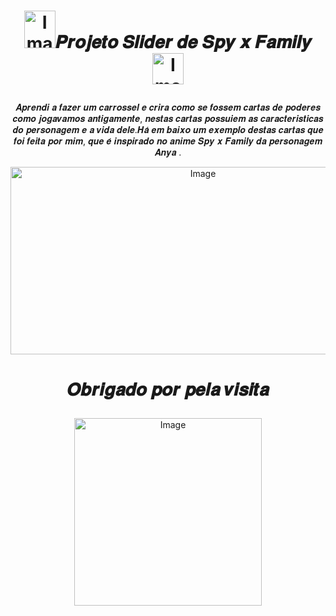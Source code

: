 # <p align='center'><img src="https://images-wixmp-ed30a86b8c4ca887773594c2.wixmp.com/f/ee032ea8-c7a4-40d7-9b43-8279f65a938d/df3yecq-5f7aa366-ab66-439d-b463-02b7e4d4cb51.png/v1/fill/w_1280,h_1744,strp/anya_by_rulacloi_df3yecq-fullview.png?token=eyJ0eXAiOiJKV1QiLCJhbGciOiJIUzI1NiJ9.eyJzdWIiOiJ1cm46YXBwOjdlMGQxODg5ODIyNjQzNzNhNWYwZDQxNWVhMGQyNmUwIiwiaXNzIjoidXJuOmFwcDo3ZTBkMTg4OTgyMjY0MzczYTVmMGQ0MTVlYTBkMjZlMCIsIm9iaiI6W1t7ImhlaWdodCI6Ijw9MTc0NCIsInBhdGgiOiJcL2ZcL2VlMDMyZWE4LWM3YTQtNDBkNy05YjQzLTgyNzlmNjVhOTM4ZFwvZGYzeWVjcS01ZjdhYTM2Ni1hYjY2LTQzOWQtYjQ2My0wMmI3ZTRkNGNiNTEucG5nIiwid2lkdGgiOiI8PTEyODAifV1dLCJhdWQiOlsidXJuOnNlcnZpY2U6aW1hZ2Uub3BlcmF0aW9ucyJdfQ.8hyMJOunXrSHHmxSZkyj4tvJBkvAC70HAHWUJbY1KGY" alt="Image" height="60" width="50" >𝑷𝒓𝒐𝒋𝒆𝒕𝒐 𝑺𝒍𝒊𝒅𝒆𝒓 𝒅𝒆 𝑺𝒑𝒚 𝒙 𝑭𝒂𝒎𝒊𝒍𝒚 <img src="https://images-wixmp-ed30a86b8c4ca887773594c2.wixmp.com/f/ac03a17e-589d-4ac1-952a-4185d1070994/df4z5mk-457df763-05f4-456f-be68-3bf6517e5b3d.png/v1/fill/w_1280,h_1494,strp/spy_x_family_render__dami__by_minhchauk1k_df4z5mk-fullview.png?token=eyJ0eXAiOiJKV1QiLCJhbGciOiJIUzI1NiJ9.eyJzdWIiOiJ1cm46YXBwOjdlMGQxODg5ODIyNjQzNzNhNWYwZDQxNWVhMGQyNmUwIiwiaXNzIjoidXJuOmFwcDo3ZTBkMTg4OTgyMjY0MzczYTVmMGQ0MTVlYTBkMjZlMCIsIm9iaiI6W1t7ImhlaWdodCI6Ijw9MTQ5NCIsInBhdGgiOiJcL2ZcL2FjMDNhMTdlLTU4OWQtNGFjMS05NTJhLTQxODVkMTA3MDk5NFwvZGY0ejVtay00NTdkZjc2My0wNWY0LTQ1NmYtYmU2OC0zYmY2NTE3ZTViM2QucG5nIiwid2lkdGgiOiI8PTEyODAifV1dLCJhdWQiOlsidXJuOnNlcnZpY2U6aW1hZ2Uub3BlcmF0aW9ucyJdfQ.xBEO4kUCldz5mB43uvn-gG0FmMivFNL1kQk4hPHIdAI" alt="Image" height="50" width="50" >
<p align='center'>
𝑨𝒑𝒓𝒆𝒏𝒅𝒊 𝒂 𝒇𝒂𝒛𝒆𝒓 𝒖𝒎 𝒄𝒂𝒓𝒓𝒐𝒔𝒔𝒆𝒍 𝒆 𝒄𝒓𝒊𝒓𝒂 𝒄𝒐𝒎𝒐 𝒔𝒆 𝒇𝒐𝒔𝒔𝒆𝒎 𝒄𝒂𝒓𝒕𝒂𝒔 𝒅𝒆 𝒑𝒐𝒅𝒆𝒓𝒆𝒔 𝒄𝒐𝒎𝒐 𝒋𝒐𝒈𝒂𝒗𝒂𝒎𝒐𝒔 𝒂𝒏𝒕𝒊𝒈𝒂𝒎𝒆𝒏𝒕𝒆, 𝒏𝒆𝒔𝒕𝒂𝒔 𝒄𝒂𝒓𝒕𝒂𝒔 𝒑𝒐𝒔𝒔𝒖𝒊𝒆𝒎 𝒂𝒔 𝒄𝒂𝒓𝒂𝒄𝒕𝒆𝒓𝒊𝒔𝒕𝒊𝒄𝒂𝒔 𝒅𝒐 𝒑𝒆𝒓𝒔𝒐𝒏𝒂𝒈𝒆𝒎 𝒆 𝒂 𝒗𝒊𝒅𝒂 𝒅𝒆𝒍𝒆.𝑯𝒂́ 𝒆𝒎 𝒃𝒂𝒊𝒙𝒐 𝒖𝒎 𝒆𝒙𝒆𝒎𝒑𝒍𝒐 𝒅𝒆𝒔𝒕𝒂𝒔 𝒄𝒂𝒓𝒕𝒂𝒔 𝒒𝒖𝒆 𝒇𝒐𝒊 𝒇𝒆𝒊𝒕𝒂 𝒑𝒐𝒓 𝒎𝒊𝒎, 𝒒𝒖𝒆 𝒆́ 𝒊𝒏𝒔𝒑𝒊𝒓𝒂𝒅𝒐 𝒏𝒐 𝒂𝒏𝒊𝒎𝒆 𝑺𝒑𝒚 𝒙 𝑭𝒂𝒎𝒊𝒍𝒚 𝒅𝒂 𝒑𝒆𝒓𝒔𝒐𝒏𝒂𝒈𝒆𝒎 𝑨𝒏𝒚𝒂 .


<p align='center'>
<img src="https://user-images.githubusercontent.com/99884118/182211152-6235d711-28f7-45f3-9525-185d5f632455.png" alt="Image" height="300" width="600" >
<p align='center'>

#  <p align='center'>𝑶𝒃𝒓𝒊𝒈𝒂𝒅𝒐 𝒑𝒐𝒓 𝒑𝒆𝒍𝒂 𝒗𝒊𝒔𝒊𝒕𝒂 
<p align='center'><img src="https://images-wixmp-ed30a86b8c4ca887773594c2.wixmp.com/f/9c56bfd2-8210-442a-93b2-c9bee1d616ee/df44otk-49555eb0-b8b2-482c-ac09-8fa675402030.png?token=eyJ0eXAiOiJKV1QiLCJhbGciOiJIUzI1NiJ9.eyJzdWIiOiJ1cm46YXBwOjdlMGQxODg5ODIyNjQzNzNhNWYwZDQxNWVhMGQyNmUwIiwiaXNzIjoidXJuOmFwcDo3ZTBkMTg4OTgyMjY0MzczYTVmMGQ0MTVlYTBkMjZlMCIsIm9iaiI6W1t7InBhdGgiOiJcL2ZcLzljNTZiZmQyLTgyMTAtNDQyYS05M2IyLWM5YmVlMWQ2MTZlZVwvZGY0NG90ay00OTU1NWViMC1iOGIyLTQ4MmMtYWMwOS04ZmE2NzU0MDIwMzAucG5nIn1dXSwiYXVkIjpbInVybjpzZXJ2aWNlOmZpbGUuZG93bmxvYWQiXX0.Dr7sgshPYjNJrUNOBmmzm07eW-nf0VIfpK5la1Kb-Nw" alt="Image" height="300" width="300" >

